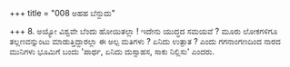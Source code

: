 +++
title = "008 ಅಹಹ ಬೆನ್ದುದು"

+++
8. ಅಯ್ಯೋ ವಿಶ್ವವೇ ಬೆಂದು ಹೋಯಿತಲ್ಲಾ ! ಇದೇನು  ಯುದ್ಧದ  ಸಮಯವೆ ? ಮೂರು ಲೋಕಗಳಿಗೂ ತಲ್ಲಣವನ್ನುಂಟು ಮಾಡುತ್ತಿದ್ದಾರಲ್ಲಾ ಈ ಅಲ್ಪ ಮತಿಗಳು ? ಏನಿದು ಉತ್ಪಾತ ? ಎಂದು ಗಗನಾಂಗಣದಿಂದ ನಾರದ ಮುನಿಗಳು ಭೂಮಿಗೆ ಬಂದು 'ಪಾರ್ಥ, ಏನಿದು ದುಸ್ಸಾಹಸ, ಸಾಕು ನಿಲ್ಲಿಸು' ಎಂದರು.